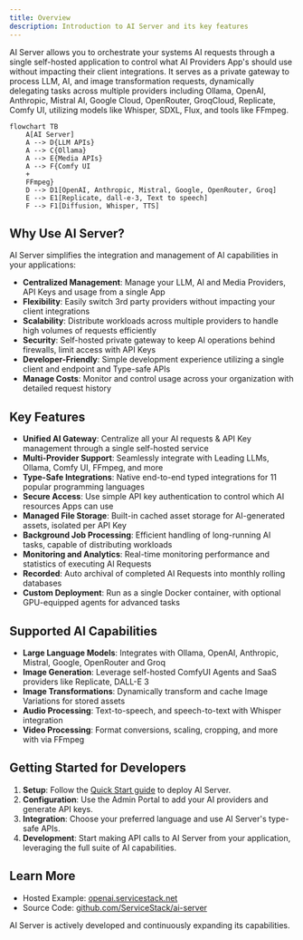 ```yaml
---
title: Overview
description: Introduction to AI Server and its key features
---
```


AI Server allows you to orchestrate your systems AI requests through a single self-hosted application to control what AI Providers App's should use without impacting their client integrations. It serves as a private gateway to process LLM, AI, and image transformation requests, dynamically delegating tasks across multiple providers including Ollama, OpenAI, Anthropic, Mistral AI, Google Cloud, OpenRouter, GroqCloud, Replicate, Comfy UI, utilizing models like Whisper, SDXL, Flux, and tools like FFmpeg.

```mermaid{.not-prose}
flowchart TB
    A[AI Server] 
    A --> D{LLM APIs}
    A --> C{Ollama}
    A --> E{Media APIs}
    A --> F{Comfy UI 
    + 
    FFmpeg}
    D --> D1[OpenAI, Anthropic, Mistral, Google, OpenRouter, Groq]  
    E --> E1[Replicate, dall-e-3, Text to speech]
    F --> F1[Diffusion, Whisper, TTS]
```

## Why Use AI Server?

AI Server simplifies the integration and management of AI capabilities in your applications:

- **Centralized Management**: Manage your LLM, AI and Media Providers, API Keys and usage from a single App
- **Flexibility**: Easily switch 3rd party providers without impacting your client integrations
- **Scalability**: Distribute workloads across multiple providers to handle high volumes of requests efficiently
- **Security**: Self-hosted private gateway to keep AI operations behind firewalls, limit access with API Keys
- **Developer-Friendly**: Simple development experience utilizing a single client and endpoint and Type-safe APIs
- **Manage Costs**: Monitor and control usage across your organization with detailed request history

## Key Features

- **Unified AI Gateway**: Centralize all your AI requests & API Key management through a single self-hosted service
- **Multi-Provider Support**: Seamlessly integrate with Leading LLMs, Ollama, Comfy UI, FFmpeg, and more
- **Type-Safe Integrations**: Native end-to-end typed integrations for 11 popular programming languages
- **Secure Access**: Use simple API key authentication to control which AI resources Apps can use
- **Managed File Storage**: Built-in cached asset storage for AI-generated assets, isolated per API Key
- **Background Job Processing**: Efficient handling of long-running AI tasks, capable of distributing workloads
- **Monitoring and Analytics**: Real-time monitoring performance and statistics of executing AI Requests
- **Recorded**: Auto archival of completed AI Requests into monthly rolling databases
- **Custom Deployment**: Run as a single Docker container, with optional GPU-equipped agents for advanced tasks

## Supported AI Capabilities

- **Large Language Models**: Integrates with Ollama, OpenAI, Anthropic, Mistral, Google, OpenRouter and Groq
- **Image Generation**: Leverage self-hosted ComfyUI Agents and SaaS providers like Replicate, DALL-E 3
- **Image Transformations**: Dynamically transform and cache Image Variations for stored assets
- **Audio Processing**: Text-to-speech, and speech-to-text with Whisper integration
- **Video Processing**: Format conversions, scaling, cropping, and more with via FFmpeg

## Getting Started for Developers

1. **Setup**: Follow the [Quick Start guide](/ai-server/install) to deploy AI Server.
2. **Configuration**: Use the Admin Portal to add your AI providers and generate API keys.
3. **Integration**: Choose your preferred language and use AI Server's type-safe APIs.
4. **Development**: Start making API calls to AI Server from your application, leveraging the full suite of AI capabilities.

## Learn More

- Hosted Example: [openai.servicestack.net](https://openai.servicestack.net)
- Source Code: [github.com/ServiceStack/ai-server](https://github.com/ServiceStack/ai-server)

AI Server is actively developed and continuously expanding its capabilities.